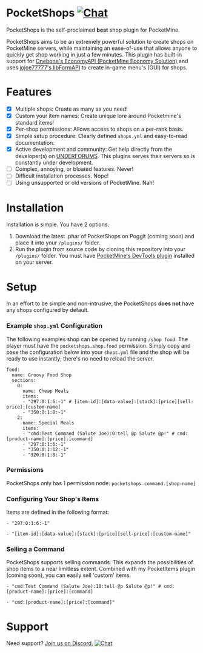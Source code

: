 # PocketShops [![Chat](https://img.shields.io/badge/chat-on%20discord-7289da.svg)](https://invite.gg/underforums)
PocketShops is the self-proclaimed **best** shop plugin for PocketMine.

PocketShops aims to be an extremely powerful solution to create shops on PocketMine servers, while maintaining an ease-of-use that allows anyone to quickly get shop working in just a few minutes. This plugin has built-in support for [Onebone's EconomyAPI (PocketMine Economy Solution)](https://github.com/onebone/EconomyS) and uses [jojoe77777's libFormAPI](https://github.com/jojoe77777/FormAPI) to create in-game menu's (GUI) for shops.

# Features
- [x] Multiple shops: Create as many as you need!
- [x] Custom your item names: Create unique lore around Pocketmine's standard items! 
- [x] Per-shop permissions: Allows access to shops on a per-rank basis.
- [x] Simple setup procedure: Clearly defined `shops.yml` and easy-to-read documentation.
- [x] Active development and community: Get help directly from the developer(s) on [UNDERFORUMS](http://underforums.com). This plugins serves their servers so is constantly under development.
- [ ] Complex, annoying, or bloated features. Never!
- [ ] Difficult installation processes. Nope!
- [ ] Using unsupported or old versions of PocketMine. Nah!

# Installation
Installation is simple. You have 2 options.
1. Download the latest .phar of PocketShops on Poggit (coming soon) and place it into your `/plugins/` folder.
2. Run the plugin from source code by cloning this repository into your `/plugins/` folder. You must have [PocketMine's DevTools plugin](https://poggit.pmmp.io/p/DevTools) installed on your server.

# Setup
In an effort to be simple and non-intrusive, the PocketShops **does not** have any shops configured by default.

### Example `shop.yml` Configuration
The following examples shop can be opened by running `/shop food`. The player must have the `pocketshops.shop.food` permission. Simply copy and pase the configuration below into your `shops.yml` file and the shop will be ready to use instantly; there's no need to reload the server.
```
food:
  name: Groovy Food Shop
  sections:
    0:
      name: Cheap Meals
      items:
      - "297:0:1:6:-1" # [item-id]:[data-value]:[stack]:[price][sell-price]:[custom-name]
      - "350:0:1:8:-1"
    2:
      name: Special Meals
      items:
      - "cmd:Test Command (Salute Joe):0:tell @p Salute @p!" # cmd:[product-name]:[price]:[command]
      - "297:0:1:6:-1"
      - "350:0:1:12:-1"
      - "320:0:1:8:-1"
```

### Permissions
PocketShops only has 1 permission node: `pocketshops.command.[shop-name]`

### Configuring Your Shop's Items
Items are defined in the following format:
```
- "297:0:1:6:-1"
```
```
- "[item-id]:[data-value]:[stack]:[price][sell-price]:[custom-name]"
```

### Selling a Command
PocketShops supports selling commands. This expands the possibilities of shop items to a near limitless extent. Combined with my PocketItems plugin (coming soon), you can easily sell 'custom' items.
```
- "cmd:Test Command (Salute Joe):10:tell @p Salute @p!" # cmd:[product-name]:[price]:[command]
```
```
- "cmd:[product-name]:[price]:[command]"
```

# Support
Need support? [Join us on Discord.](https://invite.gg/underforums/) [![Chat](https://img.shields.io/badge/chat-on%20discord-7289da.svg)](https://invite.gg/underforums)